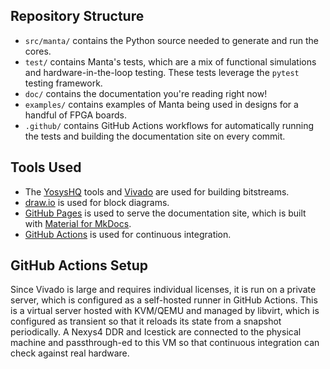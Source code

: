 ## Repository Structure
- `src/manta/` contains the Python source needed to generate and run the cores.
- `test/` contains Manta's tests, which are a mix of functional simulations and hardware-in-the-loop testing. These tests leverage the `pytest` testing framework.
- `doc/` contains the documentation you're reading right now!
- `examples/` contains examples of Manta being used in designs for a handful of FPGA boards.
- `.github/` contains GitHub Actions workflows for automatically running the tests and building the documentation site on every commit.

## Tools Used
- The [YosysHQ](https://github.com/YosysHQ) tools and [Vivado](https://www.xilinx.com/products/design-tools/vivado.html) are used for building bitstreams.
- [draw.io](https://app.diagrams.net/) is used for block diagrams.
- [GitHub Pages](https://pages.github.com/) is used to serve the documentation site, which is built with [Material for MkDocs](https://squidfunk.github.io/mkdocs-material/).
- [GitHub Actions](https://docs.github.com/en/actions) is used for continuous integration.

## GitHub Actions Setup
Since Vivado is large and requires individual licenses, it is run on a private server, which is configured as a self-hosted runner in GitHub Actions. This is a virtual server hosted with KVM/QEMU and managed by libvirt, which is configured as transient so that it reloads its state from a snapshot periodically. A Nexys4 DDR and Icestick are connected to the physical machine and passthrough-ed to this VM so that continuous integration can check against real hardware.